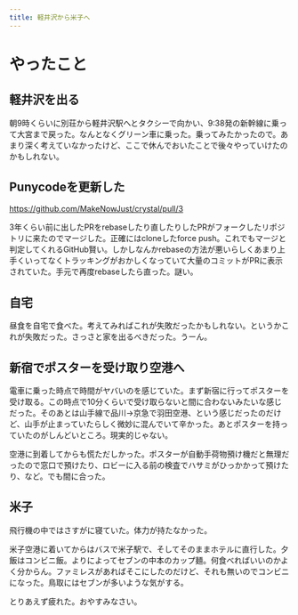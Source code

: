 ```yaml
---
title: 軽井沢から米子へ
---
```


# やったこと

## 軽井沢を出る

朝9時くらいに別荘から軽井沢駅へとタクシーで向かい、9:38発の新幹線に乗って大宮まで戻った。なんとなくグリーン車に乗った。乗ってみたかったので。あまり深く考えていなかったけど、ここで休んでおいたことで後々やっていけたのかもしれない。

## Punycodeを更新した

https://github.com/MakeNowJust/crystal/pull/3

3年くらい前に出したPRをrebaseしたり直したりしたPRがフォークしたリポジトリに来たのでマージした。正確にはcloneしたforce push。これでもマージと判定してくれるGitHub賢い。しかしなんかrebaseの方法が悪いらしくあまり上手くいってなくトラッキングがおかしくなっていて大量のコミットがPRに表示されていた。手元で再度rebaseしたら直った。謎い。

## 自宅

昼食を自宅で食べた。考えてみればこれが失敗だったかもしれない。というかこれが失敗だった。さっさと家を出るべきだった。うーん。

## 新宿でポスターを受け取り空港へ

電車に乗った時点で時間がヤバいのを感じていた。まず新宿に行ってポスターを受け取る。この時点で10分くらいで受け取らないと間に合わないみたいな感じだった。そのあとは山手線で品川→京急で羽田空港、という感じだったのだけど、山手が止まっていたらしく微妙に混んでいて辛かった。あとポスターを持っていたのがしんどいところ。現実的じゃない。

空港に到着してからも慌ただしかった。ポスターが自動手荷物預け機だと無理だったので窓口で預けたり、ロビーに入る前の検査でハサミがひっかかって預けたり、など。でも間に合った。

## 米子

飛行機の中ではさすがに寝ていた。体力が持たなかった。

米子空港に着いてからはバスで米子駅で、そしてそのままホテルに直行した。夕飯はコンビニ飯。よりによってセブンの中本のカップ麺。何食べればいいのかよく分からん。ファミレスがあればそこにしたのだけど、それも無いのでコンビニになった。鳥取にはセブンが多いような気がする。

とりあえず疲れた。おやすみなさい。
